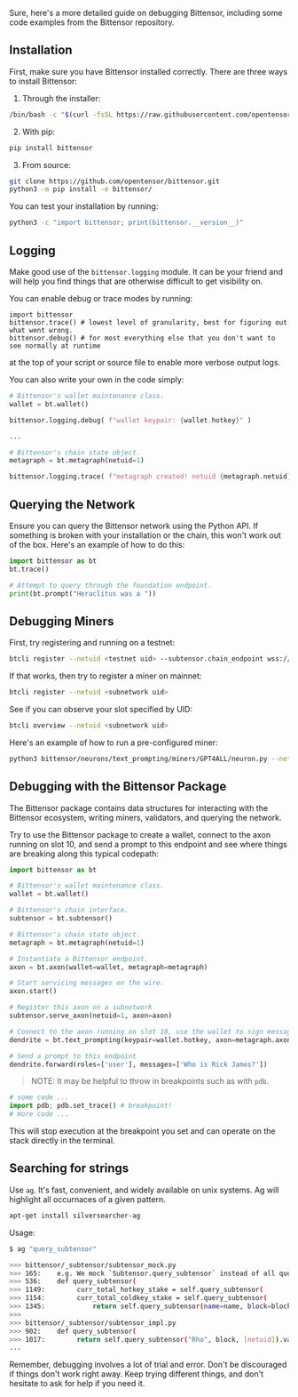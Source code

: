 Sure, here's a more detailed guide on debugging Bittensor, including some code examples from the Bittensor repository.

## Installation

First, make sure you have Bittensor installed correctly. There are three ways to install Bittensor:

1. Through the installer:

```bash
/bin/bash -c "$(curl -fsSL https://raw.githubusercontent.com/opentensor/bittensor/master/scripts/install.sh)"
```

2. With pip:

```bash
pip install bittensor
```

3. From source:

```bash
git clone https://github.com/opentensor/bittensor.git
python3 -m pip install -e bittensor/
```

You can test your installation by running:

```bash
python3 -c "import bittensor; print(bittensor.__version__)"
```
## Logging
Make good use of the `bittensor.logging` module. It can be your friend and will help you find things that are otherwise difficult to get visibility on.

You can enable debug or trace modes by running:
```
import bittensor
bittensor.trace() # lowest level of granularity, best for figuring out what went wrong.
bittensor.debug() # for most everything else that you don't want to see normally at runtime
```
at the top of your script or source file to enable more verbose output logs.

You can also write your own in the code simply:
```python
# Bittensor's wallet maintenance class.
wallet = bt.wallet()

bittensor.logging.debug( f"wallet keypair: {wallet.hotkey}" )

...

# Bittensor's chain state object.
metagraph = bt.metagraph(netuid=1)

bittensor.logging.trace( f"metagraph created! netuid {metagraph.netuid}" )
```


## Querying the Network

Ensure you can query the Bittensor network using the Python API. If something is broken with your installation or the chain, this won't work out of the box. Here's an example of how to do this:

```python
import bittensor as bt
bt.trace()

# Attempt to query through the foundation endpoint.
print(bt.prompt("Heraclitus was a "))
```

## Debugging Miners


First, try registering and running on a testnet:
```bash
btcli register --netuid <testnet uid> --subtensor.chain_endpoint wss://test.finney.opentensor.ai:443
```

If that works, then try to register a miner on mainnet:

```bash
btcli register --netuid <subnetwork uid>
```

See if you can observe your slot specified by UID:

```bash
btcli overview --netuid <subnetwork uid>
```

Here's an example of how to run a pre-configured miner:

```bash
python3 bittensor/neurons/text_prompting/miners/GPT4ALL/neuron.py --netuid <subnetwork uid>
```

## Debugging with the Bittensor Package

The Bittensor package contains data structures for interacting with the Bittensor ecosystem, writing miners, validators, and querying the network. 

Try to use the Bittensor package to create a wallet, connect to the axon running on slot 10, and send a prompt to this endpoint and see where things are breaking along this typical codepath:

```python
import bittensor as bt

# Bittensor's wallet maintenance class.
wallet = bt.wallet()

# Bittensor's chain interface.
subtensor = bt.subtensor()

# Bittensor's chain state object.
metagraph = bt.metagraph(netuid=1)

# Instantiate a Bittensor endpoint.
axon = bt.axon(wallet=wallet, metagraph=metagraph)

# Start servicing messages on the wire.
axon.start()

# Register this axon on a subnetwork
subtensor.serve_axon(netuid=1, axon=axon)

# Connect to the axon running on slot 10, use the wallet to sign messages.
dendrite = bt.text_prompting(keypair=wallet.hotkey, axon=metagraph.axons[10])

# Send a prompt to this endpoint
dendrite.forward(roles=['user'], messages=['Who is Rick James?'])
```

> NOTE: It may be helpful to throw in breakpoints such as with `pdb`.
```python
# some code ...
import pdb; pdb.set_trace() # breakpoint!
# more code ...

```
This will stop execution at the breakpoint you set and can operate on the stack directly in the terminal.

## Searching for strings
Use `ag`.  It's fast, convenient, and widely available on unix systems. Ag will highlight all occurnaces of a given pattern.

```bash
apt-get install silversearcher-ag
```

Usage:
```bash
$ ag "query_subtensor"

>>> bittensor/_subtensor/subtensor_mock.py
>>> 165:    e.g. We mock `Subtensor.query_subtensor` instead of all query methods.
>>> 536:    def query_subtensor(
>>> 1149:        curr_total_hotkey_stake = self.query_subtensor(
>>> 1154:        curr_total_coldkey_stake = self.query_subtensor(
>>> 1345:            return self.query_subtensor(name=name, block=block, params=[netuid]).value
>>> 
>>> bittensor/_subtensor/subtensor_impl.py
>>> 902:    def query_subtensor(
>>> 1017:        return self.query_subtensor("Rho", block, [netuid]).value
...
```

Remember, debugging involves a lot of trial and error. Don't be discouraged if things don't work right away. Keep trying different things, and don't hesitate to ask for help if you need it.